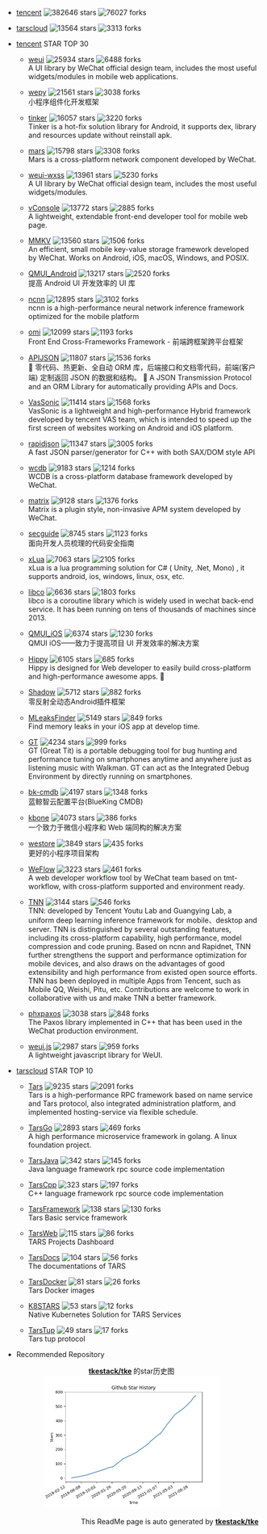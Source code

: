 
+ [tencent](https://github.com/tencent)
![382646 stars](https://img.shields.io/badge/Stars-382646-green)
![76027 forks](https://img.shields.io/badge/Forks-76027-green)

+ [tarscloud](https://github.com/tarscloud)
![13564 stars](https://img.shields.io/badge/Stars-13564-green)
![3313 forks](https://img.shields.io/badge/Forks-3313-green)





+ [tencent](https://github.com/tencent) STAR TOP 30 
    
    + [weui](https://github.com/tencent/weui) 
    ![25934 stars](https://img.shields.io/badge/Stars-25934-green)
    ![6488 forks](https://img.shields.io/badge/Forks-6488-green)  
    A UI library by WeChat official design team, includes the most useful widgets/modules in mobile web applications.
    
    + [wepy](https://github.com/tencent/wepy) 
    ![21561 stars](https://img.shields.io/badge/Stars-21561-green)
    ![3038 forks](https://img.shields.io/badge/Forks-3038-green)  
    小程序组件化开发框架
    
    + [tinker](https://github.com/tencent/tinker) 
    ![16057 stars](https://img.shields.io/badge/Stars-16057-green)
    ![3220 forks](https://img.shields.io/badge/Forks-3220-green)  
    Tinker is a hot-fix solution library for Android, it supports dex, library and resources update without reinstall apk.
    
    + [mars](https://github.com/tencent/mars) 
    ![15798 stars](https://img.shields.io/badge/Stars-15798-green)
    ![3308 forks](https://img.shields.io/badge/Forks-3308-green)  
    Mars is a cross-platform network component  developed by WeChat.
    
    + [weui-wxss](https://github.com/tencent/weui-wxss) 
    ![13961 stars](https://img.shields.io/badge/Stars-13961-green)
    ![5230 forks](https://img.shields.io/badge/Forks-5230-green)  
    A UI library by WeChat official design team, includes the most useful widgets/modules.
    
    + [vConsole](https://github.com/tencent/vConsole) 
    ![13772 stars](https://img.shields.io/badge/Stars-13772-green)
    ![2885 forks](https://img.shields.io/badge/Forks-2885-green)  
    A lightweight, extendable front-end developer tool for mobile web page.
    
    + [MMKV](https://github.com/tencent/MMKV) 
    ![13560 stars](https://img.shields.io/badge/Stars-13560-green)
    ![1506 forks](https://img.shields.io/badge/Forks-1506-green)  
    An efficient, small mobile key-value storage framework developed by WeChat. Works on Android, iOS, macOS, Windows, and POSIX.
    
    + [QMUI_Android](https://github.com/tencent/QMUI_Android) 
    ![13217 stars](https://img.shields.io/badge/Stars-13217-green)
    ![2520 forks](https://img.shields.io/badge/Forks-2520-green)  
    提高 Android UI 开发效率的 UI 库
    
    + [ncnn](https://github.com/tencent/ncnn) 
    ![12895 stars](https://img.shields.io/badge/Stars-12895-green)
    ![3102 forks](https://img.shields.io/badge/Forks-3102-green)  
    ncnn is a high-performance neural network inference framework optimized for the mobile platform
    
    + [omi](https://github.com/tencent/omi) 
    ![12099 stars](https://img.shields.io/badge/Stars-12099-green)
    ![1193 forks](https://img.shields.io/badge/Forks-1193-green)  
     Front End Cross-Frameworks Framework - 前端跨框架跨平台框架
    
    + [APIJSON](https://github.com/tencent/APIJSON) 
    ![11807 stars](https://img.shields.io/badge/Stars-11807-green)
    ![1536 forks](https://img.shields.io/badge/Forks-1536-green)  
    🚀 零代码、热更新、全自动 ORM 库，后端接口和文档零代码，前端(客户端) 定制返回 JSON 的数据和结构。 🚀 A JSON Transmission Protocol and an ORM Library for automatically providing APIs and Docs.
    
    + [VasSonic](https://github.com/tencent/VasSonic) 
    ![11414 stars](https://img.shields.io/badge/Stars-11414-green)
    ![1568 forks](https://img.shields.io/badge/Forks-1568-green)  
    VasSonic is a lightweight and high-performance Hybrid framework developed by tencent VAS team, which is intended to speed up the first screen of websites working on Android and iOS platform. 
    
    + [rapidjson](https://github.com/tencent/rapidjson) 
    ![11347 stars](https://img.shields.io/badge/Stars-11347-green)
    ![3005 forks](https://img.shields.io/badge/Forks-3005-green)  
    A fast JSON parser/generator for C++ with both SAX/DOM style API
    
    + [wcdb](https://github.com/tencent/wcdb) 
    ![9183 stars](https://img.shields.io/badge/Stars-9183-green)
    ![1214 forks](https://img.shields.io/badge/Forks-1214-green)  
    WCDB is a cross-platform database framework developed by WeChat.
    
    + [matrix](https://github.com/tencent/matrix) 
    ![9128 stars](https://img.shields.io/badge/Stars-9128-green)
    ![1376 forks](https://img.shields.io/badge/Forks-1376-green)  
    Matrix is a plugin style, non-invasive APM system developed by WeChat.
    
    + [secguide](https://github.com/tencent/secguide) 
    ![8745 stars](https://img.shields.io/badge/Stars-8745-green)
    ![1123 forks](https://img.shields.io/badge/Forks-1123-green)  
    面向开发人员梳理的代码安全指南
    
    + [xLua](https://github.com/tencent/xLua) 
    ![7063 stars](https://img.shields.io/badge/Stars-7063-green)
    ![2105 forks](https://img.shields.io/badge/Forks-2105-green)  
    xLua is a lua programming solution for  C# ( Unity, .Net, Mono) , it supports android, ios, windows, linux, osx, etc.
    
    + [libco](https://github.com/tencent/libco) 
    ![6636 stars](https://img.shields.io/badge/Stars-6636-green)
    ![1803 forks](https://img.shields.io/badge/Forks-1803-green)  
    libco is a coroutine library which is widely used in wechat  back-end service. It has been running on tens of thousands of machines since 2013.
    
    + [QMUI_iOS](https://github.com/tencent/QMUI_iOS) 
    ![6374 stars](https://img.shields.io/badge/Stars-6374-green)
    ![1230 forks](https://img.shields.io/badge/Forks-1230-green)  
    QMUI iOS——致力于提高项目 UI 开发效率的解决方案
    
    + [Hippy](https://github.com/tencent/Hippy) 
    ![6105 stars](https://img.shields.io/badge/Stars-6105-green)
    ![685 forks](https://img.shields.io/badge/Forks-685-green)  
    Hippy is designed for Web developer to easily build cross-platform and high-performance awesome apps. 👏
    
    + [Shadow](https://github.com/tencent/Shadow) 
    ![5712 stars](https://img.shields.io/badge/Stars-5712-green)
    ![882 forks](https://img.shields.io/badge/Forks-882-green)  
    零反射全动态Android插件框架
    
    + [MLeaksFinder](https://github.com/tencent/MLeaksFinder) 
    ![5149 stars](https://img.shields.io/badge/Stars-5149-green)
    ![849 forks](https://img.shields.io/badge/Forks-849-green)  
    Find memory leaks in your iOS app at develop time.
    
    + [GT](https://github.com/tencent/GT) 
    ![4234 stars](https://img.shields.io/badge/Stars-4234-green)
    ![999 forks](https://img.shields.io/badge/Forks-999-green)  
    GT (Great Tit) is a portable debugging tool for bug hunting and performance tuning on smartphones anytime and anywhere just as listening music with Walkman. GT can act as the Integrated Debug Environment by directly running on smartphones.
    
    + [bk-cmdb](https://github.com/tencent/bk-cmdb) 
    ![4197 stars](https://img.shields.io/badge/Stars-4197-green)
    ![1348 forks](https://img.shields.io/badge/Forks-1348-green)  
    蓝鲸智云配置平台(BlueKing CMDB)
    
    + [kbone](https://github.com/tencent/kbone) 
    ![4073 stars](https://img.shields.io/badge/Stars-4073-green)
    ![386 forks](https://img.shields.io/badge/Forks-386-green)  
    一个致力于微信小程序和 Web 端同构的解决方案
    
    + [westore](https://github.com/tencent/westore) 
    ![3849 stars](https://img.shields.io/badge/Stars-3849-green)
    ![435 forks](https://img.shields.io/badge/Forks-435-green)  
    更好的小程序项目架构
    
    + [WeFlow](https://github.com/tencent/WeFlow) 
    ![3223 stars](https://img.shields.io/badge/Stars-3223-green)
    ![461 forks](https://img.shields.io/badge/Forks-461-green)  
    A web developer workflow tool by WeChat team based on tmt-workflow, with cross-platform supported and environment ready.
    
    + [TNN](https://github.com/tencent/TNN) 
    ![3144 stars](https://img.shields.io/badge/Stars-3144-green)
    ![546 forks](https://img.shields.io/badge/Forks-546-green)  
    TNN: developed by Tencent Youtu Lab and Guangying Lab, a uniform deep learning inference framework for mobile、desktop and server. TNN is distinguished by several outstanding features, including its cross-platform capability, high performance, model compression and code pruning. Based on ncnn and Rapidnet, TNN further strengthens the support and performance optimization for mobile devices, and also draws on the advantages of good extensibility and high performance from existed open source efforts. TNN has been deployed in multiple Apps from Tencent, such as Mobile QQ, Weishi, Pitu, etc. Contributions are welcome to work in collaborative with us and make TNN a better framework. 
    
    + [phxpaxos](https://github.com/tencent/phxpaxos) 
    ![3038 stars](https://img.shields.io/badge/Stars-3038-green)
    ![848 forks](https://img.shields.io/badge/Forks-848-green)  
    The Paxos library implemented in C++ that has been used in the WeChat production environment.
    
    + [weui.js](https://github.com/tencent/weui.js) 
    ![2987 stars](https://img.shields.io/badge/Stars-2987-green)
    ![959 forks](https://img.shields.io/badge/Forks-959-green)  
    A lightweight javascript library for WeUI.
    

+ [tarscloud](https://github.com/tarscloud) STAR TOP 10 
    
    + [Tars](https://github.com/tarscloud/Tars) 
    ![9235 stars](https://img.shields.io/badge/Stars-9235-green)
    ![2091 forks](https://img.shields.io/badge/Forks-2091-green)  
    Tars is a high-performance RPC framework based on name service and Tars protocol, also integrated administration platform, and implemented hosting-service via flexible schedule.
    
    + [TarsGo](https://github.com/tarscloud/TarsGo) 
    ![2893 stars](https://img.shields.io/badge/Stars-2893-green)
    ![469 forks](https://img.shields.io/badge/Forks-469-green)  
    A  high performance microservice  framework  in golang. A linux foundation project.
    
    + [TarsJava](https://github.com/tarscloud/TarsJava) 
    ![342 stars](https://img.shields.io/badge/Stars-342-green)
    ![145 forks](https://img.shields.io/badge/Forks-145-green)  
    Java language framework rpc source code implementation
    
    + [TarsCpp](https://github.com/tarscloud/TarsCpp) 
    ![323 stars](https://img.shields.io/badge/Stars-323-green)
    ![197 forks](https://img.shields.io/badge/Forks-197-green)  
    C++ language framework rpc source code implementation
    
    + [TarsFramework](https://github.com/tarscloud/TarsFramework) 
    ![138 stars](https://img.shields.io/badge/Stars-138-green)
    ![130 forks](https://img.shields.io/badge/Forks-130-green)  
    Tars Basic service framework
    
    + [TarsWeb](https://github.com/tarscloud/TarsWeb) 
    ![115 stars](https://img.shields.io/badge/Stars-115-green)
    ![86 forks](https://img.shields.io/badge/Forks-86-green)  
    TARS Projects Dashboard
    
    + [TarsDocs](https://github.com/tarscloud/TarsDocs) 
    ![104 stars](https://img.shields.io/badge/Stars-104-green)
    ![56 forks](https://img.shields.io/badge/Forks-56-green)  
    The documentations of TARS
    
    + [TarsDocker](https://github.com/tarscloud/TarsDocker) 
    ![81 stars](https://img.shields.io/badge/Stars-81-green)
    ![26 forks](https://img.shields.io/badge/Forks-26-green)  
    Tars Docker  images
    
    + [K8STARS](https://github.com/tarscloud/K8STARS) 
    ![53 stars](https://img.shields.io/badge/Stars-53-green)
    ![12 forks](https://img.shields.io/badge/Forks-12-green)  
    Native Kubernetes  Solution for TARS Services
    
    + [TarsTup](https://github.com/tarscloud/TarsTup) 
    ![49 stars](https://img.shields.io/badge/Stars-49-green)
    ![17 forks](https://img.shields.io/badge/Forks-17-green)  
    Tars tup protocol
    


+ Recommended Repository  
<p align="center">
      <strong>
        <a href="https://github.com/tkestack/tke" target="_blank">tkestack/tke</a>
      </strong>  的star历史图
  <br>
  <img src="https://raw.githubusercontent.com/ButterAndButterfly/GithubTools/master/data/stars_history.jpg" width="350px"></img>    
</p>

<p align="right">
      This ReadMe page is auto generated by 
      <strong>
        <a href="https://github.com/tkestack/tke" target="_blank">tkestack/tke</a><br>
      </strong>   
</p>